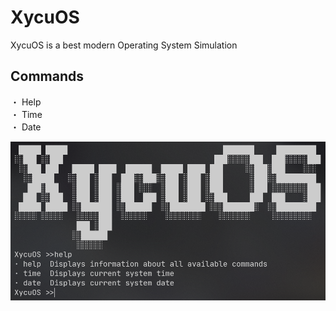 # XycuOS
XycuOS is a best modern Operating System Simulation

## Commands
・ Help\
・ Time\
・ Date

![preview](Assets/preview.png)